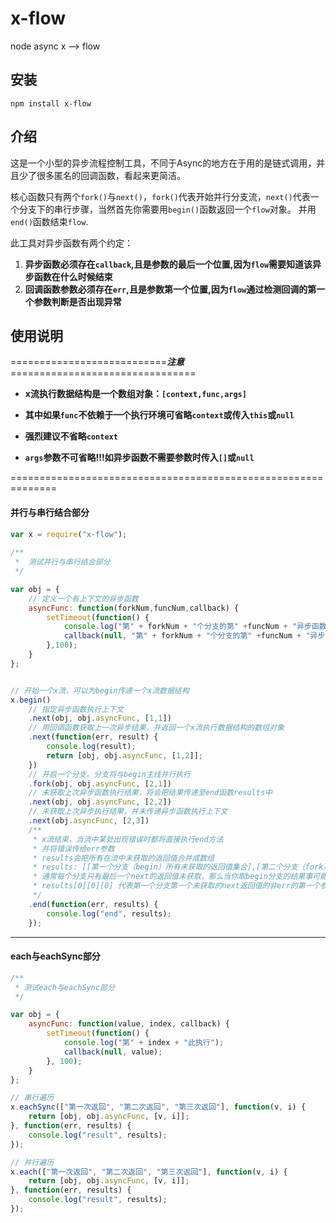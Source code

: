 # x-flow
node async x --> flow

## 安装

    npm install x-flow

## 介绍

  这是一个小型的异步流程控制工具，不同于Async的地方在于用的是链式调用，并且少了很多匿名的回调函数，看起来更简洁。

  核心函数只有两个`fork()`与`next()`，`fork()`代表开始并行分支流，`next()`代表一个分支下的串行步骤，当然首先你需要用`begin()`函数返回一个`flow`对象。 并用`end()`函数结束`flow`.

  此工具对异步函数有两个约定：

  1. **异步函数必须存在`callback`,且是参数的最后一个位置,因为`flow`需要知道该异步函数在什么时候结束**
  2. **回调函数参数必须存在`err`,且是参数第一个位置,因为`flow`通过检测回调的第一个参数判断是否出现异常**

## 使用说明

===========================***注意***================================

* **x流执行数据结构是一个数组对象：`[context,func,args]`**

* **其中如果`func`不依赖于一个执行环境可省略`context`或传入`this`或`null`**

* **强烈建议不省略`context`**

* **`args`参数不可省略!!!如异步函数不需要参数时传入`[]`或`null`**

==============================================================

#### 并行与串行结合部分
```` javascript
var x = require("x-flow");
 
/**
 *  测试并行与串行结合部分
 */

var obj = {
	// 定义一个有上下文的异步函数
    asyncFunc: function(forkNum,funcNum,callback) {
        setTimeout(function() {
            console.log("第" + forkNum + "个分支的第" +funcNum + "异步函数开始执行");
            callback(null, "第" + forkNum + "个分支的第" +funcNum + "异步函数执行结果");
        },100);
    }
};


// 开始一个x流，可以为begin传递一个x流数据结构
x.begin()
	// 指定异步函数执行上下文
    .next(obj, obj.asyncFunc, [1,1])
    // 用回调函数获取上一次异步结果，并返回一个x流执行数据结构的数组对象
    .next(function(err, result) {
    	console.log(result);
        return [obj, obj.asyncFunc, [1,2]];
    })
    // 开启一个分支。分支将与begin主线并行执行
    .fork(obj, obj.asyncFunc, [2,1])
    // 未获取上次异步函数执行结果，将会把结果传递至end函数results中
    .next(obj, obj.asyncFunc, [2,2])
    // 未获取上次异步执行结果，并未传递异步函数执行上下文
    .next(obj.asyncFunc, [2,3])
    /** 
     * x流结束，当流中某处出现错误时都将直接执行end方法
     * 并将错误传给err参数
     * results会把所有在流中未获取的返回值合并成数组 
     * results: [[第一个分支（begin）所有未获取的返回值集合],[第二个分支（fork）所有未获取的返回值集合]...]
     * 通常每个分支只有最后一个next的返回值未获取，那么当你取begin分支的结果事可能是这样的 results[0][0]
     * results[0][0][0] 代表第一个分支第一个未获取的next返回值的非err的第一个参数	
     */
    .end(function(err, results) {
        console.log("end", results);
    });
````
-------------------
#### each与eachSync部分	
```` javascript
/**
 * 测试each与eachSync部分
 */

var obj = {
    asyncFunc: function(value, index, callback) {
        setTimeout(function() {
            console.log("第" + index + "此执行");
            callback(null, value);
        }, 100);
    }
};

// 串行遍历
x.eachSync(["第一次返回", "第二次返回", "第三次返回"], function(v, i) {
    return [obj, obj.asyncFunc, [v, i]];
}, function(err, results) {
    console.log("result", results);
});

// 并行遍历
x.each(["第一次返回", "第二次返回", "第三次返回"], function(v, i) {
    return [obj, obj.asyncFunc, [v, i]];
}, function(err, results) {
    console.log("result", results);
});
````


